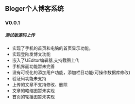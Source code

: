 ## Bloger个人博客系统



### V0.0.1
##### 测试版源码上传
* 实现了手机的首页和电脑的首页显示功能。
* 实现登陆发博文功能
* 嵌入了UEditor编辑器,支持截图上传
* 手机界面功能暂未完善
* 没有可视化的添加用户功能，添加栏目功能(可操作数据库修改)
* 验证码功能未支持
* 上传的文章不支持修改、删除
* 文章的略缩图暂未实现
* 首页的轮播图暂未实现

